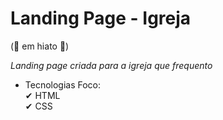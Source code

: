 # Landing Page - Igreja 

(🛑 em hiato  🛑)

*Landing page criada para a igreja que frequento*

- Tecnologias Foco: <br> 
✔ HTML <br>
✔ CSS
